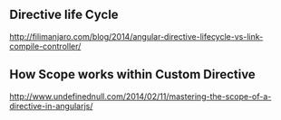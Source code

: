 Directive life Cycle
---
http://filimanjaro.com/blog/2014/angular-directive-lifecycle-vs-link-compile-controller/

How Scope works within Custom Directive
---
http://www.undefinednull.com/2014/02/11/mastering-the-scope-of-a-directive-in-angularjs/
